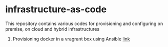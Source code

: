 # infrastructure-as-code
This repository contains various codes for provisioning and configuring on premise, on cloud and hybrid infrastructures

1. Provisioning docker in a vragrant box using Ansible  [link](https://github.com/octopus237/infrastructure-as-code/tree/main/deploy-docker)
